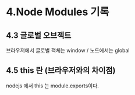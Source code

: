 # 4.Node Modules 기록

## 4.3 글로벌 오브젝트

브라우저에서 글로벌 객체는 window / 노드에서는 global

## 4.5 this 란 (브라우저와의 차이점)

nodejs 에서 this 는 module.exports이다.